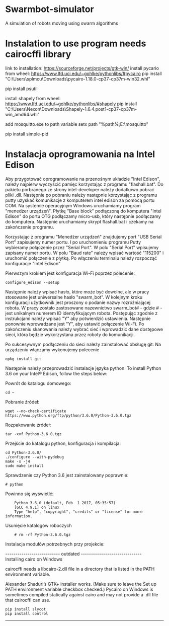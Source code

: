# Swarmbot-simulator
A simulation of robots moving using swarm algorithms

# Instalation to use program needs cairocffi library


link to installation: https://sourceforge.net/projects/gtk-win/
install pycario from wheel: https://www.lfd.uci.edu/~gohlke/pythonlibs/#pycairo
pip install "C:\Users\splmcu\Downloads\pycairo-1.18.0-cp37-cp37m-win32.whl"

pip install psutil

install shapely from wheel: https://www.lfd.uci.edu/~gohlke/pythonlibs/#shapely
pip install "C:\Users\Nexon\Downloads\Shapely-1.6.4.post1-cp37-cp37m-win_amd64.whl"

add mosquitto.exe to path variable
setx path "%path%;E:\mosquitto"




pip install simple-pid

# Instalacja oprogramowania na Intel Edison
Aby przygotować oprogramowanie na przenośnym układzie "Intel Edison", należy najpierw wyczyścić pamięc korzystając z 
programu "flashall.bat". Do pakietu porbranego ze strony intel-developer należy dodatkowo pobrać pliki .dll. Następnie
po pobraniu należy następnie korzystając z programu putty uzyskać komunikacje z komputerem intel edison za pomocą portu
COM. Na systemie operacyjnym Windows uruchamiamy program "menedżer urządzeń". Płytkę "Base block" podłączoną do 
komputera "Intel Edison" do portu OTG podłączamy micro-usb, który następnie podłączamy do komputera. Następnie 
uruchamiamy skrypt flashall.bat i czekamy na zakończenie programu.

Korzystając z programu "Menedżer urządzeń" znajdujemy port "USB Serial Port" zapisujemy numer portu. I po 
uruchomieniu programu Putty wybieramy połączenie przez "Serial Port". W polu "Serial Port" wpisujemy zapisany numer 
portu. W polu "Baud rate" należy wpisać wartość "115200" i uruchomić połączenie z płytką. Po włączeniu terminalu należy 
rozpocząć konfiguracje "Intel Edison"

Pierwszym krokiem jest konfiguracja Wi-Fi poprzez polecenie:

    configure_edison --setup

Następnie należy wpisać hasło, które może być dowolne, ale w pracy stosowane jest uniwersalne hasło "swarm_bot".
W kolejnym kroku konfiguracji użytkownik jest proszony o podanie nazwy rozróżniającej robota. W pracy zostało 
zastosowane nazewnictwo swarm_bot# - gdzie # - jest unikalnym numerem ID identyfikującym robota.
Postępując zgodnie z instrukcjami należy wpisać "Y" aby potwierdzić ustawienia. Następnie ponownie wprowadzane jest "Y",
aby ustawić połączenie Wi-Fi. Po zakończeniu skanowania należy wybrać sieć i wprowadzić dane dostępowe sieci, która 
będzie wykorzystana przez roboty do komunikacji.

Po sukcesywnym podłączeniu do sieci należy zainstalować obsługę git:
Na urządzeniu włączamy wykonujemy polecenie 
       
    opkg install git

Następnie należy przeprowadzić instalacje języka python:
To install Python 3.6 on your Intel® Edison, follow the steps below:

Powrót do katalogu domowego:
    
    cd ~

Pobranie źródeł:

    wget --no-check-certificate https://www.python.org/ftp/python/3.6.0/Python-3.6.0.tgz

Rozpakowanie źródeł:

    tar -xvf Python-3.6.0.tgz

Przejście do katalogu python, konfiguracja i kompilacja:

    cd Python-3.6.0/
    ./configure --with-pydebug
    make -s -j4
    sudo make install

Sprawdzenie czy Python 3.6 jest zainstalowany poprawnie:

    # python

Powinno się wyświetlć:

        Python 3.6.0 (default, Feb  1 2017, 05:35:57)
        [GCC 4.9.1] on linux
        Type "help", "copyright", "credits" or "license" for more information.

Usunięcie katalogów roboczych

        # rm -rf Python-3.6.0.tgz

Instalacja modułów potrzebnych przy projekcie:


--------------------------- outdated ------------------------------  
Installing cairo on Windows

cairocffi needs a libcairo-2.dll file in a directory that is listed in the PATH environment variable.

Alexander Shaduri’s GTK+ installer works. (Make sure to leave the Set up PATH environment variable checkbox checked.)
Pycairo on Windows is sometimes compiled statically against cairo and may not provide a .dll file that cairocffi can use.  

    pip install slycot
    pip install control

-------------------------------------------------------------------